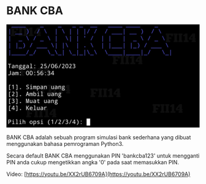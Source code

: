 # BANK CBA

![bank cba](https://github.com/FII14/BANK_CBA/blob/main/20230625_010057.jpg)

BANK CBA adalah sebuah program simulasi bank sederhana yang dibuat menggunakan bahasa pemrograman Python3.

Secara default BANK CBA menggunakan PIN 'bankcba123' untuk mengganti PIN anda cukup mengetikkan angka '0' pada saat memasukkan PIN.

Video: [https://youtu.be/XX2rUB6709A](https://youtu.be/XX2rUB6709A)
